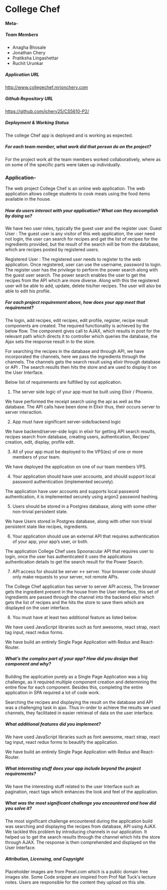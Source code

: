 # College Chef
#### Meta-
##### Team Members
* Anagha Bhosale
* Jonathan Chery
* Pratiksha Lingashettar
* Ruchit Urunkar

##### Application URL
http://www.collegechef.mrjonchery.com

##### Github Repository URL
https://github.com/jchery25/CS5610-P2/

##### Deployment & Working Status
The college Chef app is  deployed and is working as expected.

##### For each team member, what work did that person do on the project?
For the project work all the team members worked collaboratively, where as on some of the specific parts were taken up individually.

### Application-

The web project College Chef is an online web application. The web application allows college students to cook meals using the food items available in the house.

##### How do users interact with your application? What can they accomplish by doing so?

We have two user roles, typically the guest user and the register user.
Guest User : The guest user is any visitor of this web application, the user need not login, the user can search for recipes and get the list of recipes for the ingredients provided, but the result of the search will be from the database, which are recipes posted by registered users.

Registered User : The registered user needs to register to the web application. Once registered, user can use the username, password to login. The register user has the privilege to perform the power search along with the guest user search. The power search enables the user to get the recipes from the API which are more diverse. Along with  this the registered user will be able to add, update, delete his/her recipes. The user will also be able to edit his profile.

##### For each project requirement above, how does your app meet that requirement?

The login, add recipes, edit recipes, edit profile, register, recipe result components are created. The required functionality is achieved by the below flow.
The component gives call to AJAX, which results in post for the relevant path which directs it to controller which queries the database, the Ajax sets the response result in to the store.

For searching the recipes in the database and through API, we have incorporated the channels, here we pass the ingredients through the channels. The channels gets the search result using elixir through database or API . The search results then hits the store and are used to display it on the User Interface.

Below list of requirements are fulfilled by out application.

1. The server side logic of your app must be built using Elixir / Phoenix.

We have performed the receipt search using the api as well as the database.
The API calls have been done in Elixir thus, their occurs server to server interaction.

2. App must have significant server-side/backend logic

We have backend/server-side logic  in elixir for getting API search results, 
recipes search from database, creating users, authentication, Recipes’ creation, edit, display, profile edit.

3. All of your app must be deployed to the VPS(es) of one or more members of your team.

We have deployed the application on one of our team members VPS.

4. Your application should have user accounts, and should support local password authentication (implemented securely).

The application have user accounts and supports local password authentication, it is implemented securely using argon2 password hashing.

5. Users should be stored in a Postgres database, along with some other non-trivial persistent state.

We have Users stored in Postgres database, along with other non trivial persistent state like recipes, ingredients.

6. Your application should use an external API that requires authentication of your app, your app’s user, or both.

The application College Chef uses Spoonacular API that requires user to login, once the user has authenticated it uses the applications authentication details to get the search result for the Power Search.

7. API access for should be server <-> server. Your browser code should only make requests to your server, not remote APIs.

The College Chef application has server to server API access, The browser gets the ingredient present in the house from the User interface, this set of ingredients are passed through the channel into the backend elixir which gets the list of recipes and the hits the store to save them which are displayed on the user interface.

8. You must have at least two additional feature as listed below.

We have used JavaScript libraries such as font awesome, react strap, react tag input, react redux forms.

We have build an entirely Single Page Application with Redux and React-Router.

##### What’s the complex part of your app? How did you design that component and why?

Building the application purely as a Single Page Application was a big challenge, as it required multiple component creation and determining the entire flow for each component. Besides this, completing the entire application in SPA required a lot of code work.

Searching the recipes and displaying the result on the database and API was a challenging task in ajax. Thus in-order to achieve the results we used channels, they facilitated in easier retrieval of data on the user interface.

##### What additional features did you implement?

We have used JavaScript libraries such as font awesome, react strap, react tag input, react redux forms to beautify the application.

We have build an entirely Single Page Application with Redux and React-Router.

##### What interesting stuff does your app include beyond the project requirements?

We have the interesting stuff related to the user Interface such as pagination, react tags which enhances the look and feel of the application.

##### What was the most significant challenge you encountered and how did you solve it?

The most significant challenge encountered during the application build was searching and displaying the recipes from database, API using AJAX.
We tackled this problem by introducing channels in our application. It helped us to get the search results through the channel which hits the store through AJAX. The response is then comprehended and displayed on the User Interface.

##### Attribution, Licensing, and Copyright

Placeholder images are from Pexel.com which is a public domain free images site.
Some Code snippet are inspired from Prof Nat Tuck's lecture notes.
Users are responsible for the content they upload on this site.



